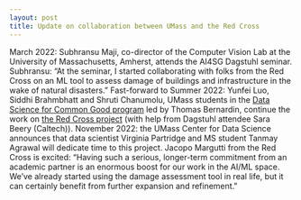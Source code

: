 ```yaml
---
layout: post
title: Update on collaboration between UMass and the Red Cross
---
```


March 2022: Subhransu Maji, co-director of the Computer Vision Lab at the University of Massachusetts, Amherst, attends the AI4SG Dagstuhl seminar. Subhransu: “At the seminar, I started collaborating with folks from the Red Cross on an ML tool to assess damage of buildings and infrastructure in the wake of natural disasters.” Fast-forward to Summer 2022: Yunfei Luo, Siddhi Brahmbhatt and Shruti Chanumolu, UMass students in the [Data Science for Common Good program]([url](https://ds.cs.umass.edu/ds4cg/2022-projects)) led by Thomas Bernardin, continue the work on [the Red Cross project]([url](https://ds.cs.umass.edu/sites/default/files/redcross.pdf)) (with help from Dagstuhl attendee Sara Beery (Caltech)). November 2022: the UMass Center for Data Science announces that data scientist Virginia Partridge and MS student Tanmay Agrawal will dedicate time to this project. Jacopo Margutti from the Red Cross is excited: “Having such a serious, longer-term commitment from an academic partner is an enormous boost for our work in the AI/ML space. We’ve already started using the damage assessment tool in real life, but it can certainly benefit from further expansion and refinement."
